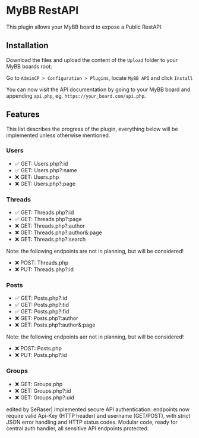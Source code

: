 # MyBB RestAPI

This plugin allows your MyBB board to expose a Public RestAPI.

## Installation

Download the files and upload the content of the `Upload` folder to your MyBB boards root.

Go to `AdminCP > Configuration > Plugins`, locate `MyBB API` and click `Install`

You can now visit the API documentation by going to your MyBB board and appending `api.php`, eg. `https://your_board.com/api.php`.

## Features

This list describes the progress of the plugin, everything below will be implemented unless otherwise mentioned.

### Users

- ✅ GET: Users.php?:id
- ✅ GET: Users.php?:name
- ❌ GET: Users.php
- ❌ GET: Users.php?:page

### Threads

- ✅ GET: Threads.php?:id
- ✅ GET: Threads.php?:page
- ❌ GET: Threads.php?:author
- ❌ GET: Threads.php?:author&:page
- ❌ GET: Threads.php?:search

Note: the following endpoints are not in planning, but will be considered!

- ❌ POST: Threads.php
- ❌ PUT: Threads.php?:id

### Posts

- ✅ GET: Posts.php?:id
- ✅ GET: Posts.php?:tid
- ✅ GET: Posts.php?:fid
- ❌ GET: Posts.php?:author
- ❌ GET: Posts.php?:author&:page

Note: the following endpoints aer not in planning, but will be considered!

- ❌ POST: Posts.php
- ❌ PUT: Posts.php?:id

### Groups

- ❌ GET: Groups.php
- ❌ GET: Groups.php?:id
- ❌ GET: Groups.php?:uid

edited by SeRaser|
Implemented secure API authentication: endpoints now require valid Api-Key (HTTP header) and username (GET/POST), with strict JSON error handling and HTTP status codes. Modular code, ready for central auth handler, all sensitive API endpoints protected.
